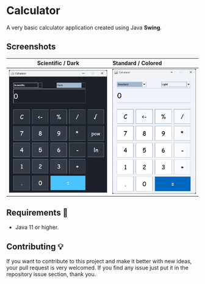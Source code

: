 # Calculator
A very basic calculator application created using Java **Swing**. 



## Screenshots
|                Scientific / Dark                | Standard / Colored |
:------------------------------------------------:|:-------------------|
 ![Dark calculator screenshot](screenshots/scientific-dark.png) | ![Colored calculator screenshot](screenshots/standard-light.png)

## Requirements 🔧
* Java 11 or higher.


## Contributing 💡
If you want to contribute to this project and make it better with new ideas, your pull request is very welcomed.
If you find any issue just put it in the repository issue section, thank you.

